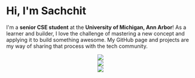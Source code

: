 # Hi, I'm Sachchit

I'm a **senior CSE student** at the **University of Michigan, Ann Arbor**! As a learner and builder, I love the challenge of mastering a new concept and applying it to build something awesome. My GitHub page and projects are my way of sharing that process with the tech community.

<div align=center>
    <img src="https://skillicons.dev/icons?i=cpp,py,bash"/> 
    </br>
    <img src="https://skillicons.dev/icons?i=vscode,linux,docker,vim,postgres"/>
    </br>
    <img src="https://skillicons.dev/icons?i=flask,pytorch,tensorflow"/>
</div>
